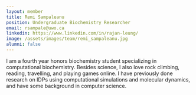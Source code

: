 ```yaml
---
layout: member
title: Remi Sampaleanu
position: Undergraduate Biochemistry Researcher
email: rsampale@uwo.ca
linkedin: https://www.linkedin.com/in/rajan-leung/
image: /assets/images/team/remi_sampaleanu.jpg
alumni: false
---
```


I am a fourth year honors biochemistry student specializing in computational biochemistry. Besides science, I also love rock climbing, reading, travelling, and playing games online. I have previously done research on IDPs using computational simulations and molecular dynamics, and have some background in computer science.